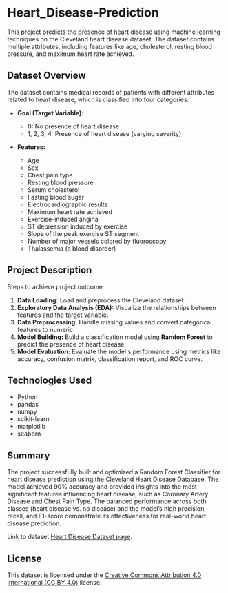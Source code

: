 # Heart_Disease-Prediction

This project predicts the presence of heart disease using machine learning techniques on the Cleveland heart disease dataset. The dataset contains multiple attributes, including features like age, cholesterol, resting blood pressure, and maximum heart rate achieved.

## Dataset Overview

The dataset contains medical records of patients with different attributes related to heart disease, which is classified into four categories:

- **Goal (Target Variable):**
  - 0: No presence of heart disease
  - 1, 2, 3, 4: Presence of heart disease (varying severity)

- **Features:**
  - Age
  - Sex
  - Chest pain type
  - Resting blood pressure
  - Serum cholesterol
  - Fasting blood sugar
  - Electrocardiographic results
  - Maximum heart rate achieved
  - Exercise-induced angina
  - ST depression induced by exercise
  - Slope of the peak exercise ST segment
  - Number of major vessels colored by fluoroscopy
  - Thalassemia (a blood disorder)

## Project Description

Steps to achieve project outcome

1. **Data Loading:** Load and preprocess the Cleveland dataset.
2. **Exploratory Data Analysis (EDA):** Visualize the relationships between features and the target variable.
3. **Data Preprocessing:** Handle missing values and convert categorical features to numeric.
4. **Model Building:** Build a classification model using **Random Forest** to predict the presence of heart disease.
5. **Model Evaluation:** Evaluate the model's performance using metrics like accuracy, confusion matrix, classification report, and ROC curve.

## Technologies Used

- Python
- pandas
- numpy
- scikit-learn
- matplotlib
- seaborn

## Summary
The project successfully built and optimized a Random Forest Classifier for heart disease prediction using the Cleveland Heart Disease Database. The model achieved 90% accuracy and provided insights into the most significant features influencing heart disease, such as Coronary Artery Disease and Chest Pain Type. The balanced performance across both classes (heart disease vs. no disease) and the model’s high precision, recall, and F1-score demonstrate its effectiveness for real-world heart disease prediction.

Link to dataset [Heart Disease Dataset page](https://archive.ics.uci.edu/dataset/45/heart+disease).

## License

This dataset is licensed under the [Creative Commons Attribution 4.0 International (CC BY 4.0)](https://creativecommons.org/licenses/by/4.0/) license.
